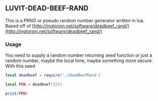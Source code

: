 ## LUVIT-DEAD-BEEF-RAND
This is a PRNG or pseudo random number generator written in lua.  
Based off of [http://inglorion.net/software/deadbeef_rand/](http://inglorion.net/software/deadbeef_rand/)  

### Usage
You need to supply a random number returning seed function or just a random number, maybe the local time, maybe something more secure.  
With this seed  
```lua
local deadbeef = require('./deadBeefRand')

local PRN = deadbeef(123)

print(PRN)
```
